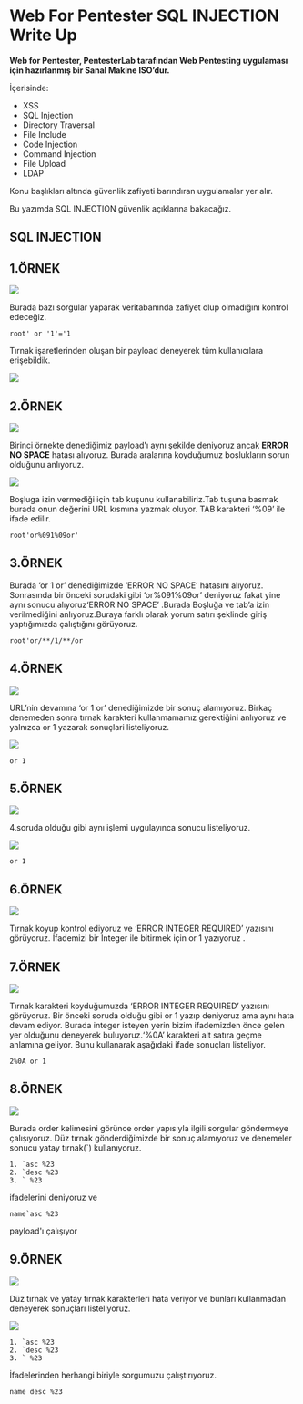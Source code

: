 # Web For Pentester SQL INJECTION Write Up

**Web for Pentester,  PentesterLab tarafından Web Pentesting uygulaması için hazırlanmış bir Sanal Makine ISO’dur.**

İçerisinde:

* XSS
* SQL Injection
* Directory Traversal
* File Include
* Code Injection
* Command Injection
* File Upload
* LDAP
  
Konu başlıkları altında güvenlik zafiyeti barındıran uygulamalar yer alır.

Bu yazımda SQL INJECTION güvenlik açıklarına bakacağız.

## SQL INJECTION

## 1.ÖRNEK

![](https://raw.githubusercontent.com/cagatayceyhan/terminal_Img/main/SQL1.PNG)

Burada bazı sorgular yaparak veritabanında zafiyet olup olmadığını kontrol edeceğiz.

    root' or '1'='1

Tırnak işaretlerinden oluşan bir payload deneyerek tüm kullanıcılara erişebildik.

![](https://raw.githubusercontent.com/cagatayceyhan/terminal_Img/main/SQL2.PNG)



## 2.ÖRNEK

![](https://raw.githubusercontent.com/cagatayceyhan/terminal_Img/main/SQL3.PNG)

Birinci örnekte denediğimiz payload'ı aynı şekilde deniyoruz ancak **ERROR NO SPACE** hatası alıyoruz. Burada aralarına koyduğumuz boşlukların sorun olduğunu anlıyoruz.

![](https://raw.githubusercontent.com/cagatayceyhan/terminal_Img/main/SQL4.PNG)

Boşluga izin vermediği için tab kuşunu kullanabiliriz.Tab tuşuna basmak burada onun değerini URL kısmına yazmak oluyor. TAB karakteri ‘%09’ ile ifade edilir.

    root'or%091%09or'

## 3.ÖRNEK


 Burada ‘or 1 or’ denediğimizde ‘ERROR NO SPACE’ hatasını alıyoruz. Sonrasında bir önceki sorudaki gibi ‘or%091%09or’ deniyoruz fakat yine aynı sonucu alıyoruz‘ERROR NO SPACE’ .Burada Boşluğa ve tab’a izin verilmediğini anlıyoruz.Buraya farklı olarak yorum satırı şeklinde giriş yaptığımızda çalıştığını görüyoruz.

    root'or/**/1/**/or

## 4.ÖRNEK

![](https://raw.githubusercontent.com/cagatayceyhan/terminal_Img/main/SQL5.PNG)

URL’nin devamına ‘or 1 or’ denediğimizde bir sonuç alamıyoruz. Birkaç denemeden sonra tırnak karakteri kullanmamamız gerektiğini anlıyoruz ve yalnızca or 1 yazarak sonuçlari listeliyoruz.

![](https://raw.githubusercontent.com/cagatayceyhan/terminal_Img/main/SQL6.PNG)

    or 1

## 5.ÖRNEK

![](https://raw.githubusercontent.com/cagatayceyhan/terminal_Img/main/SQL7.PNG)


4.soruda olduğu gibi aynı işlemi uygulayınca sonucu listeliyoruz.

![](https://raw.githubusercontent.com/cagatayceyhan/terminal_Img/main/SQL8.PNG)

    or 1


## 6.ÖRNEK

![](https://raw.githubusercontent.com/cagatayceyhan/terminal_Img/main/SQL10.PNG)

Tırnak koyup kontrol ediyoruz ve ‘ERROR INTEGER REQUIRED’ yazısını görüyoruz. İfademizi bir Integer ile bitirmek için or 1 yazıyoruz .


## 7.ÖRNEK

![](https://raw.githubusercontent.com/cagatayceyhan/terminal_Img/main/SQL11.PNG)

 Tırnak karakteri koyduğumuzda ‘ERROR INTEGER REQUIRED’ yazısını görüyoruz. Bir önceki soruda olduğu gibi or 1 yazıp deniyoruz ama aynı hata devam ediyor. Burada integer isteyen yerin bizim ifademizden önce gelen yer olduğunu deneyerek buluyoruz.‘%0A’ karakteri alt satıra geçme anlamına geliyor. Bunu kullanarak aşağıdaki ifade sonuçları listeliyor.

    2%0A or 1

## 8.ÖRNEK

![](https://raw.githubusercontent.com/cagatayceyhan/terminal_Img/main/SQL12.PNG)

Burada order kelimesini görünce order yapısıyla ilgili sorgular göndermeye çalışıyoruz. Düz tırnak gönderdiğimizde bir sonuç alamıyoruz ve denemeler sonucu yatay tırnak(`) kullanıyoruz.

    1. `asc %23
    2. `desc %23
    3. ` %23

ifadelerini deniyoruz ve 

    name`asc %23

payload'ı çalışıyor

## 9.ÖRNEK

![](https://raw.githubusercontent.com/cagatayceyhan/terminal_Img/main/SQL13.PNG)

Düz tırnak ve yatay tırnak karakterleri hata veriyor ve bunları kullanmadan deneyerek sonuçları listeliyoruz.


![](https://raw.githubusercontent.com/cagatayceyhan/terminal_Img/main/SQL14.PNG)


    1. `asc %23
    2. `desc %23
    3. ` %23

İfadelerinden herhangi biriyle sorgumuzu çalıştırıyoruz.

    name desc %23